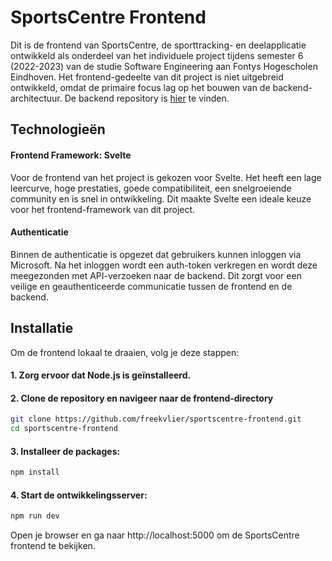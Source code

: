 # SportsCentre Frontend
Dit is de frontend van SportsCentre, de sporttracking- en deelapplicatie ontwikkeld als onderdeel van het individuele project tijdens semester 6 (2022-2023) van de studie Software Engineering aan Fontys Hogescholen Eindhoven. Het frontend-gedeelte van dit project is niet uitgebreid ontwikkeld, omdat de primaire focus lag op het bouwen van de backend-architectuur. De backend repository is [hier](https://github.com/freekvlier/sportscentre-backend) te vinden.

## Technologieën
#### Frontend Framework: Svelte
Voor de frontend van het project is gekozen voor Svelte. Het heeft een lage leercurve, hoge prestaties, goede compatibiliteit, een snelgroeiende community en is snel in ontwikkeling. Dit maakte Svelte een ideale keuze voor het frontend-framework van dit project.

#### Authenticatie
Binnen de authenticatie is opgezet dat gebruikers kunnen inloggen via Microsoft. Na het inloggen wordt een auth-token verkregen en wordt deze meegezonden met API-verzoeken naar de backend. Dit zorgt voor een veilige en geauthenticeerde communicatie tussen de frontend en de backend.

## Installatie
Om de frontend lokaal te draaien, volg je deze stappen:

#### 1. Zorg ervoor dat Node.js is geïnstalleerd.

#### 2. Clone de repository en navigeer naar de frontend-directory
```bash
git clone https://github.com/freekvlier/sportscentre-frontend.git
cd sportscentre-frontend
```

#### 3. Installeer de packages:
```bash
npm install
```

#### 4. Start de ontwikkelingsserver:
```bash
npm run dev
```
Open je browser en ga naar http://localhost:5000 om de SportsCentre frontend te bekijken.


